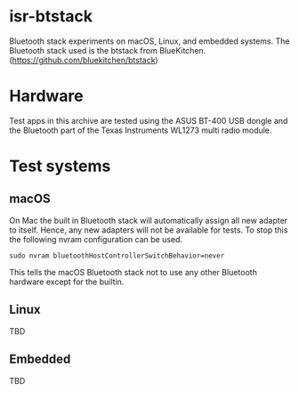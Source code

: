 # isr-btstack
Bluetooth stack experiments on macOS, Linux, and embedded systems. The Bluetooth stack used is the btstack from BlueKitchen. (https://github.com/bluekitchen/btstack)

# Hardware
Test apps in this archive are tested using the ASUS BT-400 USB dongle and the Bluetooth part of the Texas Instruments WL1273 multi radio module.

# Test systems

## macOS
On Mac the built in Bluetooth stack will automatically assign all new adapter to itself. Hence, any new adapters will not be available for tests. To stop this the following nvram configuration can be used.

    sudo nvram bluetoothHostControllerSwitchBehavior=never

This tells the macOS Bluetooth stack not to use any other Bluetooth hardware except for the builtin.

## Linux
TBD

## Embedded
TBD

